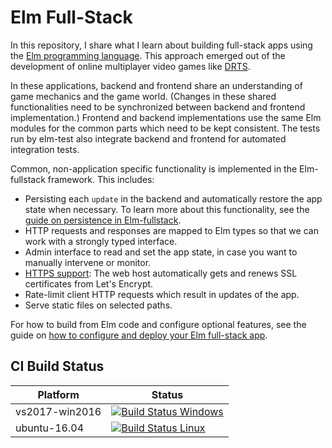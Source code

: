 # Elm Full-Stack

In this repository, I share what I learn about building full-stack apps using the [Elm programming language](https://elm-lang.org). This approach emerged out of the development of online multiplayer video games like [DRTS](https://drtsgame.com).

In these applications, backend and frontend share an understanding of game mechanics and the game world. (Changes in these shared functionalities need to be synchronized between backend and frontend implementation.) Frontend and backend implementations use the same Elm modules for the common parts which need to be kept consistent. The tests run by elm-test also integrate backend and frontend for automated integration tests.

Common, non-application specific functionality is implemented in the Elm-fullstack framework. This includes:

+ Persisting each `update` in the backend and automatically restore the app state when necessary. To learn more about this functionality, see the [guide on persistence in Elm-fullstack](./guide/persistence-in-elm-fullstack.md).
+ HTTP requests and responses are mapped to Elm types so that we can work with a strongly typed interface.
+ Admin interface to read and set the app state, in case you want to manually intervene or monitor.
+ [HTTPS support](./guide/how-to-configure-and-deploy-your-elm-full-stack-app.md#support-https): The web host automatically gets and renews SSL certificates from Let's Encrypt.
+ Rate-limit client HTTP requests which result in updates of the app.
+ Serve static files on selected paths.

For how to build from Elm code and configure optional features, see the guide on [how to configure and deploy your Elm full-stack app](guide/how-to-configure-and-deploy-your-elm-full-stack-app.md).

## CI Build Status

Platform | Status
--- | ---
| vs2017-win2016 | [![Build Status Windows](https://dev.azure.com/kalmit/kalmit/_apis/build/status/Kalmit%20Windows?branchName=master)](https://dev.azure.com/kalmit/kalmit/_build/latest?definitionId=2?branchName=master) |
| ubuntu-16.04 | [![Build Status Linux](https://dev.azure.com/kalmit/kalmit/_apis/build/status/Kalmit%20Linux?branchName=master)](https://dev.azure.com/kalmit/kalmit/_build/latest?definitionId=3?branchName=master) |
